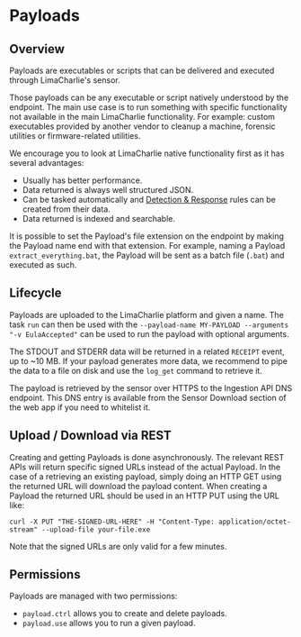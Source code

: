 # Payloads

## Overview
Payloads are executables or scripts that can be delivered and executed through LimaCharlie's sensor.

Those payloads can be any executable or script natively understood by the endpoint.
The main use case is to run something with specific
functionality not available in the main LimaCharlie functionality. For example: custom
executables provided by another vendor to cleanup a machine, forensic utilities or
firmware-related utilities.

We encourage you to look at LimaCharlie native functionality first as it has several
advantages:

* Usually has better performance.
* Data returned is always well structured JSON.
* Can be tasked automatically and [Detection & Response](dr.md) rules can be created from their data.
* Data returned is indexed and searchable.

It is possible to set the Payload's file extension on the endpoint by making the Payload name end with
that extension. For example, naming a Payload `extract_everything.bat`, the Payload will be sent
as a batch file (`.bat`) and executed as such.

## Lifecycle
Payloads are uploaded to the LimaCharlie platform and given a name. The task `run` can then be used
with the `--payload-name MY-PAYLOAD --arguments "-v EulaAccepted"` can be used to run the payload with
optional arguments.

The STDOUT and STDERR data will be returned in a related `RECEIPT` event, up to ~10 MB. If your payload
generates more data, we recommend to pipe the data to a file on disk and use the `log_get` command to
retrieve it.

The payload is retrieved by the sensor over HTTPS to the Ingestion API DNS endpoint. This DNS entry
is available from the Sensor Download section of the web app if you need to whitelist it.

## Upload / Download via REST
Creating and getting Payloads is done asynchronously. The relevant REST APIs will return specific
signed URLs instead of the actual Payload. In the case of a retrieving an existing payload, simply
doing an HTTP GET using the returned URL will download the payload content. When creating a Payload
the returned URL should be used in an HTTP PUT using the URL like:

```
curl -X PUT "THE-SIGNED-URL-HERE" -H "Content-Type: application/octet-stream" --upload-file your-file.exe
```

Note that the signed URLs are only valid for a few minutes.

## Permissions
Payloads are managed with two permissions:

* `payload.ctrl` allows you to create and delete payloads.
* `payload.use` allows you to run a given payload.
